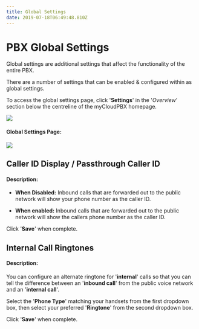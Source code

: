 ```yaml
---
title: Global Settings
date: 2019-07-18T06:49:48.810Z
---
```

# PBX Global Settings

Global settings are additional settings that affect the functionality of the entire PBX.

There are a number of settings that can be enabled & configured within as global settings.

To access the global settings page, click '**Settings**' in the '_Overview_' section below the centreline of the myCloudPBX homepage.

![](/images/pbx_ringtones_1.png)

#### Global Settings Page:

![](/images/pbx_ringtones_2.png)

## Caller ID Display / Passthrough Caller ID

#### Description:

  - **When Disabled:** Inbound calls that are forwarded out to the public network will show your phone number as the caller ID.

  - **When enabled:** Inbound calls that are forwarded out to the public network will show the callers phone number as the caller ID.

Click '**Save**' when complete.

## Internal Call Ringtones
#### Description:

You can configure an alternate ringtone for '**internal**' calls so that you can tell the difference between an '**inbound call**' from the public voice network and an '**internal call**'.

Select the '**Phone Type**' matching your handsets from the first dropdown box, then select your preferred '**Ringtone**' from the second dropdown box.

Click '**Save**' when complete.







